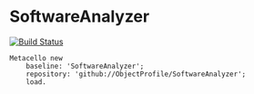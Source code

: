# SoftwareAnalyzer
[![Build Status](https://travis-ci.org/ObjectProfile/SoftwareAnalyzer.svg?branch=master)](https://travis-ci.com/github/ObjectProfile/SoftwareAnalyzer)


```Smalltalk
Metacello new
    baseline: 'SoftwareAnalyzer';
    repository: 'github://ObjectProfile/SoftwareAnalyzer';
    load.
```
